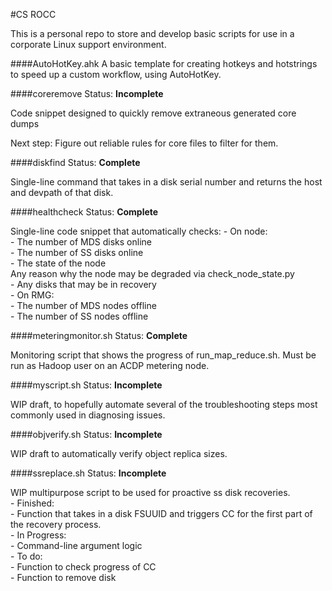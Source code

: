 #CS ROCC

This is a personal repo to store and develop basic scripts for use in a corporate Linux support environment.

####AutoHotKey.ahk
A basic template for creating hotkeys and hotstrings to speed up a custom workflow, using AutoHotKey.

####coreremove
Status: **Incomplete**

Code snippet designed to quickly remove extraneous generated core dumps

Next step: Figure out reliable rules for core files to filter for them.

####diskfind
Status: **Complete**

Single-line command that takes in a disk serial number and returns the host and devpath of that disk.
	
####healthcheck
Status: **Complete**

Single-line code snippet that automatically checks:
	- On node:  
		- The number of MDS disks online  
		- The number of SS disks online  
		- The state of the node  
			Any reason why the node may be degraded via check_node_state.py  
		- Any disks that may be in recovery  
	- On RMG:  
		- The number of MDS nodes offline  
		- The number of SS nodes offline  

####meteringmonitor.sh
Status: **Complete**

Monitoring script that shows the progress of run_map_reduce.sh. Must be run as Hadoop user on an ACDP metering node.

####myscript.sh
Status: **Incomplete**

WIP draft, to hopefully automate several of the troubleshooting steps most commonly used in diagnosing issues.

####objverify.sh
Status: **Incomplete**

WIP draft to automatically verify object replica sizes.

####ssreplace.sh
Status: **Incomplete**

WIP multipurpose script to be used for proactive ss disk recoveries.  
	- Finished:  
		- Function that takes in a disk FSUUID and triggers CC for the first  part of the recovery process.  
	- In Progress:  
		- Command-line argument logic  
	- To do:  
		- Function to check progress of CC  
		- Function to remove disk  